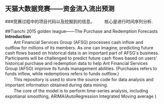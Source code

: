 ## 天猫大数据竞赛——资金流入流出预测
###竞赛过程中的项目代码以及挖掘到的信息。
　　核心是进行时间序列分析.

##Tianchi 2015 golden league——The Purchase and Redemption Forecasts
**Introduction**<br>
　　Ant Financial Services Group (AFSG) processes cash inflow and outflow for millions of its members. As one can imagine, predicting future cash flows based on historical data is an important part of AFSG's business. Participants will be challenged to predict future cash flows based on users' historical purchase and redemption data to help Ant Financial Services Group (AFSG) improve its funds management abilities. (Purchases refers to funds inflow, while redemptions refers to funds outflow.)<br>
　　This repository is used to store the source code for data analysis and important information obtained during data mining.<br>
　　The core of the model is to perform time-series analysis, including expotianal smoothing, ARIMA(AutoRegression Integrated Moving average )
　　
